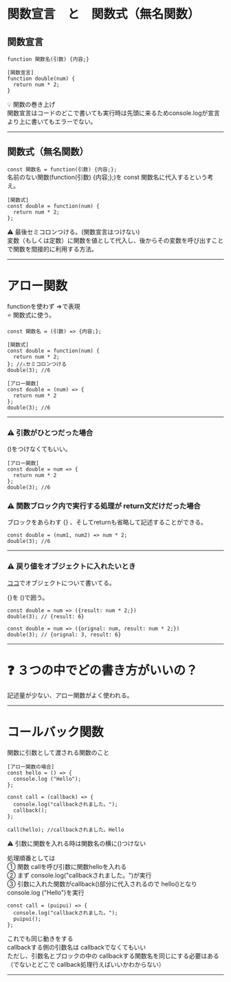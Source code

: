 # 関数宣言　と　関数式（無名関数）
## 関数宣言
`function 関数名(引数) {内容;}`
~~~
[関数宣言]
function double(num) {
  return num * 2;
}
~~~
💡 関数の巻き上げ  
関数宣言はコードのどこで書いても実行時は先頭に来るためconsole.logが宣言より上に書いてもエラーでない。
***

## 関数式（無名関数）
`const 関数名 = function(引数) {内容;};`  
名前のない関数(function(引数) {内容;};)を const 関数名に代入するという考え。
~~~
[関数式]
const double = function(num) {
  return num * 2;
};
~~~
⚠️ 最後セミコロンつける。(関数宣言はつけない)  
変数（もしくは定数）に関数を値として代入し、後からその変数を呼び出すことで関数を間接的に利用する方法。    
***

# アロー関数
functionを使わず =>で表現   
⭐️ 関数式に使う。

`const 関数名 = (引数) => {内容;};`
~~~
[関数式]
const double = function(num) {
  return num * 2;
}; //⚠️セミコロンつける
double(3); //6
~~~
~~~
[アロー関数]
const double = (num) => {
  return num * 2
};
double(3); //6
~~~
***

### ⚠️ 引数がひとつだった場合
()をつけなくてもいい。
~~~
[アロー関数]
const double = num => {
  return num * 2
};
double(3); //6
~~~
### ⚠️ 関数ブロック内で実行する処理が return文だけだった場合
ブロックをあらわす {} 、そしてreturnも省略して記述することができる。
~~~
const double = (num1, num2) => num * 2;
double(3); //6
~~~
***

### ⚠️ 戻り値をオブジェクトに入れたいとき
[ココ](https://github.com/Tarara33/TIL/blob/main/JavaScript/JS%E3%82%AA%E3%83%96%E3%82%B8%E3%82%A7%E3%82%AF%E3%83%88.md)でオブジェクトについて書いてる。  

{}を ()で囲う。
~~~
const double = num => ({result: num * 2;})
double(3); // {result: 6}

const double = num => ({orignal: num, result: num * 2;})
double(3); // {orignal: 3, result: 6}
~~~
***

# ❓ ３つの中でどの書き方がいいの？
記述量が少ない、アロー関数がよく使われる。
***

# コールバック関数
関数に引数として渡される関数のこと   
~~~
[アロー関数の場合]
const hello = () => {
  console.log ("Hello");
};

const call = (callback) => {
  console.log("callbackされました。");
  callback();
};

call(hello); //callbackされました。Hello
~~~
⚠️ 引数に関数を入れる時は関数名の横に()つけない  

処理順番としては    
① 関数 callを呼び引数に関数helloを入れる    
② まず console.log("callbackされました。")が実行   
③ 引数に入れた関数がcallback()部分に代入されるので hello()となり console.log ("Hello")を実行
~~~
const call = (puipui) => {
  console.log("callbackされました。");
  puipui();
};
~~~
これでも同じ動きをする   
callbackする側の引数名は callbackでなくてもいい   
ただし、引数名とブロックの中の callbackする関数名を同じにする必要はある     
（でないとどこで callback処理行えばいいかわからない）    
***
